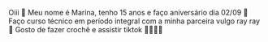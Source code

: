 Oiii 👋
Meu nome é Marina, tenho 15 anos e faço aniversário dia 02/09 🎂
Faço curso técnico em período integral com a minha parceira vulgo ray ray 🤭
Gosto de fazer crochê e assistir tiktok
🫶🫶🫶🫶
